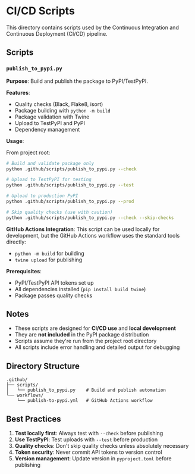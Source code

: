 # CI/CD Scripts

This directory contains scripts used by the Continuous Integration and Continuous Deployment (CI/CD) pipeline.

## Scripts

### `publish_to_pypi.py`
**Purpose**: Build and publish the package to PyPI/TestPyPI.

**Features**:
- Quality checks (Black, Flake8, isort)
- Package building with `python -m build`
- Package validation with Twine
- Upload to TestPyPI and PyPI
- Dependency management

**Usage**:

From project root:
```bash
# Build and validate package only
python .github/scripts/publish_to_pypi.py --check

# Upload to TestPyPI for testing
python .github/scripts/publish_to_pypi.py --test

# Upload to production PyPI
python .github/scripts/publish_to_pypi.py --prod

# Skip quality checks (use with caution)
python .github/scripts/publish_to_pypi.py --check --skip-checks
```

**GitHub Actions Integration**:
This script can be used locally for development, but the GitHub Actions workflow uses the standard tools directly:
- `python -m build` for building
- `twine upload` for publishing

**Prerequisites**:
- PyPI/TestPyPI API tokens set up
- All dependencies installed (`pip install build twine`)
- Package passes quality checks

## Notes

- These scripts are designed for **CI/CD use** and **local development**
- They are **not included** in the PyPI package distribution
- Scripts assume they're run from the project root directory
- All scripts include error handling and detailed output for debugging

## Directory Structure

```
.github/
├── scripts/
│   └── publish_to_pypi.py    # Build and publish automation
└── workflows/
    └── publish-to-pypi.yml   # GitHub Actions workflow
```

## Best Practices

1. **Test locally first**: Always test with `--check` before publishing
2. **Use TestPyPI**: Test uploads with `--test` before production
3. **Quality checks**: Don't skip quality checks unless absolutely necessary
4. **Token security**: Never commit API tokens to version control
5. **Version management**: Update version in `pyproject.toml` before publishing
